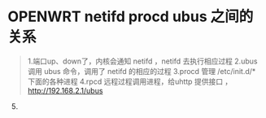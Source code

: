 # OPENWRT netifd procd ubus 之间的关系

>1.端口up、down了，内核会通知 netifd ，netifd 去执行相应过程
2.ubus 调用 ubus 命令，调用了 netifd 的相应的过程
3.procd 管理 /etc/init.d/*  下面的各种进程
4.rpcd  远程过程调用进程，给uhttp 提供接口 ，http://192.168.2.1/ubus
5.
